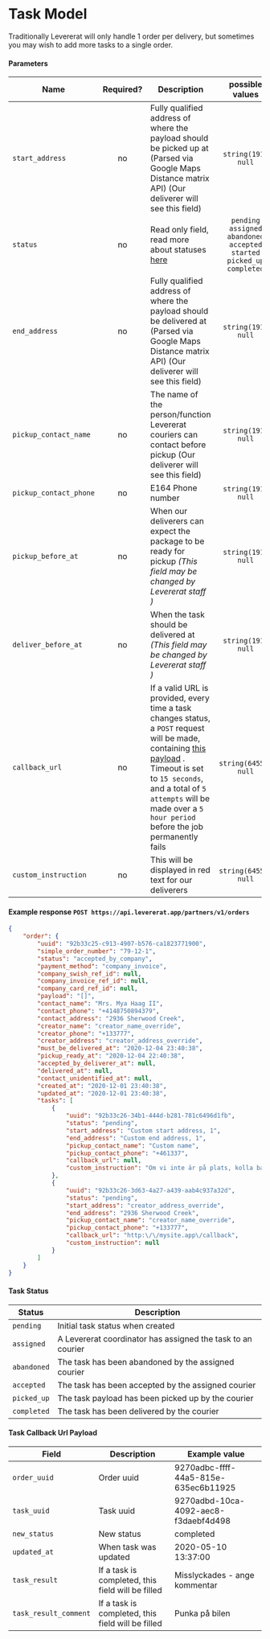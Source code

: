 # Task Model

Traditionally Levererat will only handle 1 order per delivery, but sometimes  you may wish to add more tasks to a single order.

#### Parameters

| Name                   | Required? | Description                                                  |                       possible values                        |           Default            |
| ---------------------- | :-------: | ------------------------------------------------------------ | :----------------------------------------------------------: | :--------------------------: |
| `start_address`        |    no     | Fully qualified address of where the payload should be picked up at (Parsed via Google Maps Distance matrix API) (Our deliverer will see this field) |                     `string(191)` `null`                     |   `order.creator_address`    |
| `status`               |    no     | Read only field, read more about statuses [here](#here)      | `pending` `assigned` `abandoned` `accepted` `started` `picked_up` `completed` |          `pending`           |
| `end_address`          |    no     | Fully qualified address of where the payload should be delivered at (Parsed via Google Maps Distance matrix API) (Our deliverer will see this field) |                     `string(191)` `null`                     |   `order.contact_address`    |
| `pickup_contact_name`  |    no     | The name of the person/function Levererat couriers can contact before pickup (Our deliverer will see this field) |                     `string(191)` `null`                     |     `order.creator_name`     |
| `pickup_contact_phone` |    no     | E164 Phone number                                            |                     `string(191)` `null`                     |    `order.creator_phone`     |
| `pickup_before_at`     |    no     | When our deliverers can expect the package to be ready for pickup _(This field may be changed by Levererat staff )_ |                     `string(191)` `null`                     |   `order.pickup_ready_at`    |
| `deliver_before_at`    |    no     | When the task should be delivered at _(This field may be changed by Levererat staff )_ |                     `string(191)` `null`                     | `order.must_be_delivered_at` |
| `callback_url`         |    no     | If a valid URL is provided, every time a task changes status, a  `POST`  request will be made, containing [this payload](#taskCallBackUrlPayload) .  Timeout is set to `15 seconds`, and a total of `5 attempts` will be made over a `5 hour period` before the job permanently fails |                    `string(64555)` `null`                    |            `null`            |
| `custom_instruction`   |    no     | This will be displayed in red text for our deliverers        |                    `string(64555)` `null`                    |            `null`            |

#### Example response `POST https://api.levererat.app/partners/v1/orders`

```json
{
    "order": {
        "uuid": "92b33c25-c913-4907-b576-ca1823771900",
        "simple_order_number": "79-12-1",
        "status": "accepted_by_company",
        "payment_method": "company_invoice",
        "company_swish_ref_id": null,
        "company_invoice_ref_id": null,
        "company_card_ref_id": null,
        "payload": "[]",
        "contact_name": "Mrs. Mya Haag II",
        "contact_phone": "+4148750894379",
        "contact_address": "2936 Sherwood Creek",
        "creator_name": "creator_name_override",
        "creator_phone": "+133777",
        "creator_address": "creator_address_override",
        "must_be_delivered_at": "2020-12-04 23:40:38",
        "pickup_ready_at": "2020-12-04 22:40:38",
        "accepted_by_deliverer_at": null,
        "delivered_at": null,
        "contact_unidentified_at": null,
        "created_at": "2020-12-01 23:40:38",
        "updated_at": "2020-12-01 23:40:38",
        "tasks": [
            {
                "uuid": "92b33c26-34b1-444d-b281-781c6496d1fb",
                "status": "pending",
                "start_address": "Custom start address, 1",
                "end_address": "Custom end address, 1",
                "pickup_contact_name": "Custom name",
                "pickup_contact_phone": "+461337",
                "callback_url": null,
                "custom_instruction": "Om vi inte är på plats, kolla bakom den gröna ladan"
            },
            {
                "uuid": "92b33c26-3d63-4a27-a439-aab4c937a32d",
                "status": "pending",
                "start_address": "creator_address_override",
                "end_address": "2936 Sherwood Creek",
                "pickup_contact_name": "creator_name_override",
                "pickup_contact_phone": "+133777",
                "callback_url": "http:\/\/mysite.app\/callback",
                "custom_instruction": null
            }
        ]
    }
}
```

#### <a id="here"></a> Task Status

| Status      | Description                                                 |
| ----------- | ----------------------------------------------------------- |
| `pending`   | Initial task status when created                            |
| `assigned`  | A Levererat coordinator has assigned the task to an courier |
| `abandoned` | The task has been abandoned by the assigned courier         |
| `accepted`  | The task has been accepted by the assigned courier          |
| `picked_up` | The task payload has been picked up by the courier          |
| `completed` | The task has been delivered by the courier                  |

#### <a id="taskCallBackUrlPayload"></a> Task Callback Url Payload

| Field                 | Description                                       | Example value                        |
| --------------------- | ------------------------------------------------- | ------------------------------------ |
| `order_uuid`          | Order uuid                                        | 9270adbc-ffff-44a5-815e-635ec6b11925 |
| `task_uuid`           | Task uuid                                         | 9270adbd-10ca-4092-aec8-f3daebf4d498 |
| `new_status`          | New status                                        | completed                            |
| `updated_at`          | When task was updated                             | 2020-05-10 13:37:00                  |
| `task_result`         | If a task is completed, this field will be filled | Misslyckades - ange kommentar        |
| `task_result_comment` | If a task is completed, this field will be filled | Punka på bilen                       |

